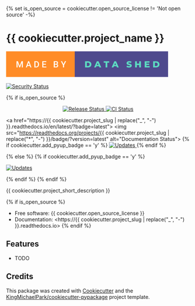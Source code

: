 {% set is_open_source = cookiecutter.open_source_license != 'Not open source' -%}

# {{ cookiecutter.project_name }}

[![Made by The Data Shed](docs/ds-badge.svg)](https://thedatashed.co.uk)

[![Security Status](https://img.shields.io/badge/security-bandit-yellow.svg)](https://github.com/PyCQA/bandit)

{% if is_open_source %}

<p align="center">
<a href="https://pypi.python.org/pypi/{{ cookiecutter.project_slug }}">
    <img src="https://img.shields.io/pypi/v/{{ cookiecutter.project_slug }}.svg"
        alt = "Release Status">
</a>

<a href="https://github.com/{{ cookiecutter.github_username }}/{{ cookiecutter.project_slug }}/actions">
    <img src="https://github.com/{{ cookiecutter.github_username }}/{{ cookiecutter.project_slug }}/actions/workflows/main.yml/badge.svg?branch=release" alt="CI Status">
</a>

<a href="https://{{ cookiecutter.project_slug | replace("_", "-") }}.readthedocs.io/en/latest/?badge=latest">
<img src="https://readthedocs.org/projects/{{ cookiecutter.project_slug | replace("*", "-") }}/badge/?version=latest" alt="Documentation Status">
</a>
{% if cookiecutter.add_pyup_badge == 'y' %}
<a href="https://pyup.io/repos/github/{{ cookiecutter.github_username }}/{{ cookiecutter.project_slug }}/">
<img src="https://pyup.io/repos/github/{{ cookiecutter.github_username }}/{{ cookiecutter.project_slug }}/shield.svg" alt="Updates">
</a>
{% endif %}

</p>
{% else %}
{% if cookiecutter.add_pyup_badge == 'y' %}
<p>
<a href="https://pyup.io/repos/github/{{ cookiecutter.github_username }}/{{ cookiecutter.project_slug }}/">
<img src="https://pyup.io/repos/github/{{ cookiecutter.github_username }}/{{ cookiecutter.project_slug }}/shield.svg" alt="Updates">
</a>
</p>
{% endif %}
{% endif %}

{{ cookiecutter.project_short_description }}

{% if is_open_source %}

-   Free software: {{ cookiecutter.open_source_license }}
-   Documentation: <https://{{ cookiecutter.project_slug | replace("_", "-") }}.readthedocs.io>
    {% endif %}

## Features

-   TODO

## Credits

This package was created with [Cookiecutter](https://github.com/audreyr/cookiecutter) and the [KingMichaelPark/cookiecutter-pypackage](https://github.com/KingMichaelPark/cookiecutter-pypackage) project template.

